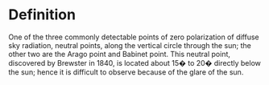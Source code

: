 # Definition

One of the three commonly detectable points of zero polarization of
diffuse sky radiation, neutral points, along the vertical circle through
the sun; the other two are the Arago point and Babinet point. This
neutral point, discovered by Brewster in 1840, is located about 15� to
20� directly below the sun; hence it is difficult to observe because of
the glare of the sun.
